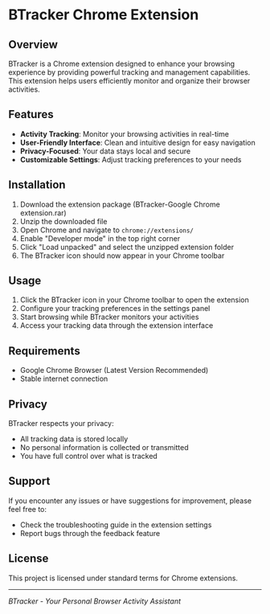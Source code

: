 # BTracker Chrome Extension

## Overview
BTracker is a Chrome extension designed to enhance your browsing experience by providing powerful tracking and management capabilities. This extension helps users efficiently monitor and organize their browser activities.

## Features
- **Activity Tracking**: Monitor your browsing activities in real-time
- **User-Friendly Interface**: Clean and intuitive design for easy navigation
- **Privacy-Focused**: Your data stays local and secure
- **Customizable Settings**: Adjust tracking preferences to your needs

## Installation
1. Download the extension package (BTracker-Google Chrome extension.rar)
2. Unzip the downloaded file
3. Open Chrome and navigate to `chrome://extensions/`
4. Enable "Developer mode" in the top right corner
5. Click "Load unpacked" and select the unzipped extension folder
6. The BTracker icon should now appear in your Chrome toolbar

## Usage
1. Click the BTracker icon in your Chrome toolbar to open the extension
2. Configure your tracking preferences in the settings panel
3. Start browsing while BTracker monitors your activities
4. Access your tracking data through the extension interface

## Requirements
- Google Chrome Browser (Latest Version Recommended)
- Stable internet connection

## Privacy
BTracker respects your privacy:
- All tracking data is stored locally
- No personal information is collected or transmitted
- You have full control over what is tracked

## Support
If you encounter any issues or have suggestions for improvement, please feel free to:
- Check the troubleshooting guide in the extension settings
- Report bugs through the feedback feature

## License
This project is licensed under standard terms for Chrome extensions.

---
*BTracker - Your Personal Browser Activity Assistant*